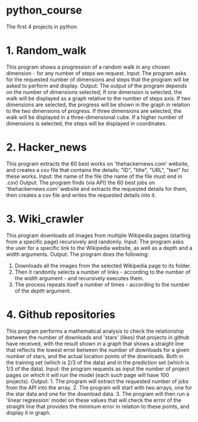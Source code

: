 # python_course
The first 4 projects in python


# 1. Random_walk
This program shows a progression of a random walk in any chosen dimension - for any number of steps we request.
Input: The program asks for the requested number of dimensions and steps that the program will be asked to perform and display.
Output: The output of the program depends on the number of dimensions selected; If one dimension is selected, the walk will be displayed as a graph relative to the number of steps axis.
If two dimensions are selected, the progress will be shown in the graph in relation to the two dimensions of progress.
If three dimensions are selected, the walk will be displayed in a three-dimensional cube.
If a higher number of dimensions is selected, the steps will be displayed in coordinates.

# 2. Hacker_news
This program extracts the 60 best works on 'thehackernews.com' website, and creates a csv file that contains the details: "ID", "title", "URL", "text" for these works.
Input: the name of the file (the name of the file must end in .csv)
Output: The program finds (via API) the 60 best jobs on 'thehackernews.com' website and extracts the requested details for them, then creates a csv file and writes the requested details into it.

# 3. Wiki_crawler

This program downloads *all* images from multiple Wikipedia pages (starting from a specific page) recursively and randomly. 
Input: The program asks the user for a specific link to the Wikipedia website, as well as a depth and a width arguments.
Output: The program does the following:
1. Downloads all the images from the selected Wikipedia page to its folder.
2. Then it randomly selects a number of links - according to the number of the *width* argument - and recursively executes them.
3. The process repeats itself a number of times - according to the number of the *depth* argument.

# 4. Github repositories

This program performs a mathematical analysis to check the relationship between the number of downloads and  'stars' (likes) that projects in github have received, with the result shown in a graph that shows a straight line that reflects the lowest error between the number of downloads for a given number of stars, and the actual location points of the downloads. Both in the training set (which is 2/3 of the data) and in the prediction set (which is 1/3 of the data).
Input: the program requests as input the number of project pages on which it will run the model (each such page will have 100 projects).
Output: 1. The program will extract the requested number of jobs from the API into the array.
2. The program will start with two arrays, one for the star data and one for the download data.
3. The program will then run a 'linear regression' model on these values that will check the error of the straight line that provides the minimum error in relation to these points, and display it in graph.

